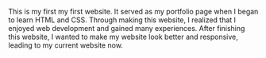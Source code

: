 This is my first my first website. It served as my portfolio page when I began to learn HTML and CSS. Through making this website, I realized that I enjoyed web development and gained many experiences. After finishing this website, I wanted to make my website look better and responsive, leading to my current website now.
